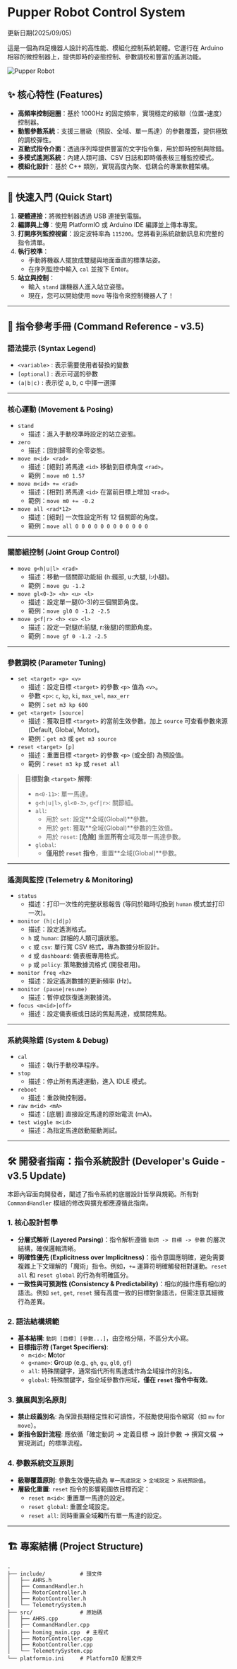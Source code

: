 # Pupper Robot Control System
更新日期(2025/09/05)

這是一個為四足機器人設計的高性能、模組化控制系統韌體。它運行在 Arduino 相容的微控制器上，提供即時的姿態控制、參數調校和豐富的遙測功能。

<!-- 可選：在這裡放一張機器人的酷炫照片或 GIF 動畫 -->
![Pupper Robot](images/robot-image.jpg)

## ✨ 核心特性 (Features)

*   **高頻率控制迴圈**：基於 1000Hz 的固定頻率，實現穩定的級聯（位置-速度）控制器。
*   **動態參數系統**：支援三層級（預設、全域、單一馬達）的參數覆蓋，提供極致的調校彈性。
*   **互動式指令介面**：透過序列埠提供豐富的文字指令集，用於即時控制與除錯。
*   **多模式遙測系統**：內建人類可讀、CSV 日誌和即時儀表板三種監控模式。
*   **模組化設計**：基於 C++ 類別，實現高度內聚、低耦合的專業軟體架構。

---

## 🚀 快速入門 (Quick Start)

1.  **硬體連接**：將微控制器透過 USB 連接到電腦。
2.  **編譯與上傳**：使用 PlatformIO 或 Arduino IDE 編譯並上傳本專案。
3.  **打開序列監控視窗**：設定波特率為 `115200`。您將看到系統啟動訊息和完整的指令清單。
4.  **執行校準**：
    *   手動將機器人擺放成雙腿與地面垂直的標準站姿。
    *   在序列監控中輸入 `cal` 並按下 Enter。
5.  **站立與控制**：
    *   輸入 `stand` 讓機器人進入站立姿態。
    *   現在，您可以開始使用 `move` 等指令來控制機器人了！

---

## 📖 指令參考手冊 (Command Reference - v3.5)

### 語法提示 (Syntax Legend)
*   `<variable>` : 表示需要使用者替換的變數
*   `[optional]` : 表示可選的參數
*   `(a|b|c)`    : 表示從 a, b, c 中擇一選擇

---
### 核心運動 (Movement & Posing)
*   `stand`
    *   描述：進入手動校準時設定的站立姿態。
*   `zero`
    *   描述：回到歸零的全零姿態。
*   `move m<id> <rad>`
    *   描述：[絕對] 將馬達 `<id>` 移動到目標角度 `<rad>`。
    *   範例：`move m0 1.57`
*   `move m<id> += <rad>`
    *   描述：[相對] 將馬達 `<id>` 在當前目標上增加 `<rad>`。
    *   範例：`move m0 += -0.2`
*   `move all <rad*12>`
    *   描述：[絕對] 一次性設定所有 12 個關節的角度。
    *   範例：`move all 0 0 0 0 0 0 0 0 0 0 0 0`

---
### 關節組控制 (Joint Group Control)
*   `move g<h|u|l> <rad>`
    *   描述：移動一個關節功能組 (h:髖部, u:大腿, l:小腿)。
    *   範例：`move gu -1.2`
*   `move gl<0-3> <h> <u> <l>`
    *   描述：設定單一腿(0-3)的三個關節角度。
    *   範例：`move gl0 0 -1.2 -2.5`
*   `move g<f|r> <h> <u> <l>`
    *   描述：設定一對腿(f:前腿, r:後腿)的關節角度。
    *   範例：`move gf 0 -1.2 -2.5`

---
### 參數調校 (Parameter Tuning)
*   `set <target> <p> <v>`
    *   描述：設定目標 `<target>` 的參數 `<p>` 值為 `<v>`。
    *   參數 `<p>`: `c`, `kp`, `ki`, `max_vel`, `max_err`
    *   範例：`set m3 kp 600`
*   `get <target> [source]`
    *   描述：獲取目標 `<target>` 的當前生效參數。加上 `source` 可查看參數來源 (Default, Global, Motor)。
    *   範例：`get m3` 或 `get m3 source`
*   `reset <target> [p]`
    *   描述：重置目標 `<target>` 的參數 `<p>` (或全部) 為預設值。
    *   範例：`reset m3 kp` 或 `reset all`

> **目標對象 `<target>` 解釋**:
> *   `m<0-11>`: 單一馬達。
> *   `g<h|u|l>`, `gl<0-3>`, `g<f|r>`: 關節組。
> *   `all`:
>     *   用於 `set`: 設定**全域(Global)**參數。
>     *   用於 `get`: 獲取**全域(Global)**參數的生效值。
>     *   用於 `reset`: **[危險]** 重置**所有**全域及單一馬達參數。
> *   `global`:
>     *   **僅用於 `reset` 指令**，重置**全域(Global)**參數。

---
### 遙測與監控 (Telemetry & Monitoring)
*   `status`
    *   描述：打印一次性的完整狀態報告 (等同於臨時切換到 `human` 模式並打印一次)。
*   `monitor (h|c|d|p)`
    *   描述：設定遙測格式。
    *   `h` 或 `human`: 詳細的人類可讀狀態。
    *   `c` 或 `csv`: 單行寬 CSV 格式，專為數據分析設計。
    *   `d` 或 `dashboard`: 儀表板專用格式。
    *   `p` 或 `policy`: 策略數據流格式 (開發者用)。
*   `monitor freq <hz>`
    *   描述：設定遙測數據的更新頻率 (Hz)。
*   `monitor (pause|resume)`
    *   描述：暫停或恢復遙測數據流。
*   `focus <m<id>|off>`
    *   描述：設定儀表板或日誌的焦點馬達，或關閉焦點。

---
### 系統與除錯 (System & Debug)
*   `cal`
    *   描述：執行手動校準程序。
*   `stop`
    *   描述：停止所有馬達運動，進入 IDLE 模式。
*   `reboot`
    *   描述：重啟微控制器。
*   `raw m<id> <mA>`
    *   描述：[底層] 直接設定馬達的原始電流 (mA)。
*   `test wiggle m<id>`
    *   描述：為指定馬達啟動擺動測試。

---
## 🛠️ 開發者指南：指令系統設計 (Developer's Guide - v3.5 Update)

本節內容面向開發者，闡述了指令系統的底層設計哲學與規範。所有對 `CommandHandler` 模組的修改與擴充都應遵循此指南。

### 1. 核心設計哲學

*   **分層式解析 (Layered Parsing)**：指令解析遵循 `動詞 -> 目標 -> 參數` 的層次結構，確保邏輯清晰。
*   **明確性優先 (Explicitness over Implicitness)**：指令意圖應明確，避免需要複雜上下文理解的「魔術」指令。例如，`+=` 運算符明確觸發相對運動。`reset all` 和 `reset global` 的行為有明確區分。
*   **一致性與可預測性 (Consistency & Predictability)**：相似的操作應有相似的語法。例如 `set`, `get`, `reset` 擁有高度一致的目標對象語法，但需注意其細微行為差異。

### 2. 語法結構規範

*   **基本結構**: `動詞 [目標] [參數...]`，由空格分隔，不區分大小寫。
*   **目標指示符 (Target Specifiers)**:
    *   `m<id>`: **M**otor
    *   `g<name>`: **G**roup (e.g., `gh`, `gu`, `gl0`, `gf`)
    *   `all`: 特殊關鍵字，通常指代所有馬達或作為全域操作的別名。
    *   `global`: 特殊關鍵字，指全域參數作用域，**僅在 `reset` 指令中有效**。

### 3. 擴展與別名原則

*   **禁止歧義別名**: 為保證長期穩定性和可讀性，不鼓勵使用指令縮寫（如 `mv` for `move`）。
*   **新指令設計流程**: 應依循「確定動詞 -> 定義目標 -> 設計參數 -> 撰寫文檔 -> 實現測試」的標準流程。

### 4. 參數系統交互原則

*   **級聯覆蓋原則**: 參數生效優先級為 `單一馬達設定` > `全域設定` > `系統預設值`。
*   **層級化重置**: `reset` 指令的影響範圍依目標而定：
    *   `reset m<id>`: 重置單一馬達的設定。
    *   `reset global`: 重置全域設定。
    *   `reset all`: 同時重置全域**和**所有單一馬達的設定。

---

## 🏗️ 專案結構 (Project Structure)
```
.
├── include/           # 頭文件
│   ├── AHRS.h
│   ├── CommandHandler.h
│   ├── MotorController.h
│   ├── RobotController.h
│   └── TelemetrySystem.h
├── src/               # 原始碼
│   ├── AHRS.cpp
│   ├── CommandHandler.cpp
│   ├── homing_main.cpp  # 主程式
│   ├── MotorController.cpp
│   ├── RobotController.cpp
│   └── TelemetrySystem.cpp
└── platformio.ini     # PlatformIO 配置文件
```
